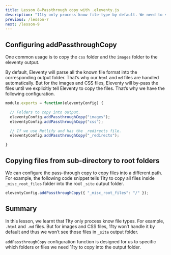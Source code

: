 ```yaml
---
title: Lesson 8—Passthrough copy with .eleventy.js
description: "11ty only process know file-type by default. We need to setup pass-through copy to copy asset folders and extra files into the _site output folder."
previous: /lesson-7
next: /lesson-9
---
```








## Configuring addPassthroughCopy


One common usage is to copy the `css` folder and the `images` folder to the eleventy output.

By default, Eleventy will parse all the known file format into the corresponding output folder. That’s why our `html` and `md` files are handled automatically. But for the images and CSS files, Eleventy will by-pass the files until we explicitly tell Eleventy to copy the files. That’s why we have the following configuration.

```js
module.exports = function(eleventyConfig) {

  // Folders to copy into output.
  eleventyConfig.addPassthroughCopy("images");
  eleventyConfig.addPassthroughCopy("css");

  // If we use Netlify and has the _redirects file.
  eleventyConfig.addPassthroughCopy("_redirects");

}
```

## Copying files from sub-directory to root folders

We can configure the pass-through copy to copy files into a different path. For example, the following code snippet tells 11ty to copy all files inside `_misc_root_files` folder into the root `_site` output folder.

```js
eleventyConfig.addPassthroughCopy({ "_misc_root_files": "/" });
```

## Summary

In this lesson, we learnt that 11ty only process know file types. For example, `.html` and `.md` files. But for images and CSS files, 11ty won’t handle it by default and thus we won’t see those files in `_site` output folder.

`addPassthroughCopy` configuration function is designed for us to specific which folders or files we need 11ty to copy into the output folder.


